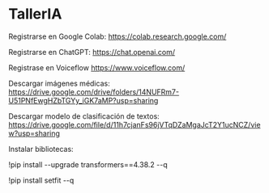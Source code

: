 # TallerIA

Registrarse en Google Colab:
https://colab.research.google.com/

Registrarse en ChatGPT:
https://chat.openai.com/

Registrase en Voiceflow
https://www.voiceflow.com/

Descargar imágenes médicas:
https://drive.google.com/drive/folders/14NUFRm7-U51PNfEwgHZbTGYy_iGK7aMP?usp=sharing

Descargar modelo de clasificación de textos:
https://drive.google.com/file/d/11h7cjanFs96jVTqDZaMgaJcT2Y1ucNCZ/view?usp=sharing

Instalar bibliotecas:

!pip install --upgrade transformers==4.38.2 --q

!pip install setfit --q



